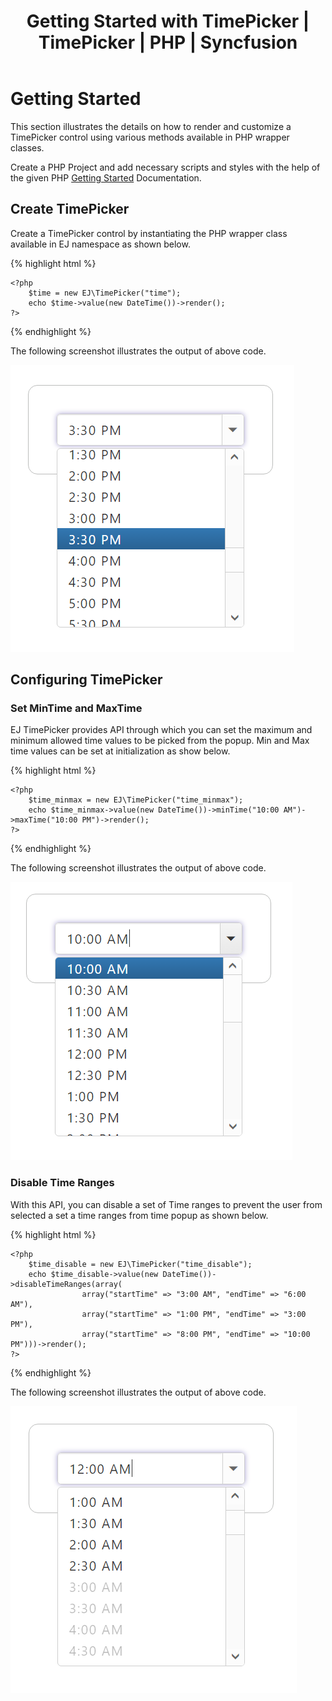 ﻿---
layout: post
title: Getting Started with TimePicker | TimePicker | PHP | Syncfusion
description: Getting Started with TimePicker
platform: php
control: TimePicker
documentation: ug
keywords: Timepicker getting started, Timepicker features
---

# Getting Started

This section illustrates the details on how to render and customize a TimePicker control using various methods available in PHP wrapper classes.

Create a PHP Project and add necessary scripts and styles with the help of the given PHP [Getting Started]() Documentation.

## Create TimePicker

Create a TimePicker control by instantiating the PHP wrapper class available in EJ namespace as shown below.

{% highlight html %}

    <?php
        $time = new EJ\TimePicker("time");
        echo $time->value(new DateTime())->render();
    ?>
    
{% endhighlight %}

The following screenshot illustrates the output of above code.

![](getting-started_images/timepicker.png)   

## Configuring TimePicker

### Set MinTime and MaxTime

EJ TimePicker provides API through which you can set the maximum and minimum allowed time values to be picked from the popup. Min and Max time values can be set at initialization as show below.

{% highlight html %}

    <?php
        $time_minmax = new EJ\TimePicker("time_minmax");
        echo $time_minmax->value(new DateTime())->minTime("10:00 AM")->maxTime("10:00 PM")->render();
    ?>

{% endhighlight %}  

The following screenshot illustrates the output of above code.

![](getting-started_images/minmax.png) 

### Disable Time Ranges

With this API, you can disable a set of Time ranges to prevent the user from selected a set a time ranges from time popup as shown below.

{% highlight html %}

    <?php
        $time_disable = new EJ\TimePicker("time_disable");
        echo $time_disable->value(new DateTime())->disableTimeRanges(array(
                    array("startTime" => "3:00 AM", "endTime" => "6:00 AM"),
                    array("startTime" => "1:00 PM", "endTime" => "3:00 PM"),
                    array("startTime" => "8:00 PM", "endTime" => "10:00 PM")))->render();
    ?>

{% endhighlight %}


The following screenshot illustrates the output of above code.

![](getting-started_images/disablerange.png) 